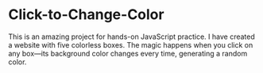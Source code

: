 # Click-to-Change-Color
This is an amazing project for hands-on JavaScript practice. I have created a website with five colorless boxes. The magic happens when you click on any box—its background color changes every time, generating a random color.
